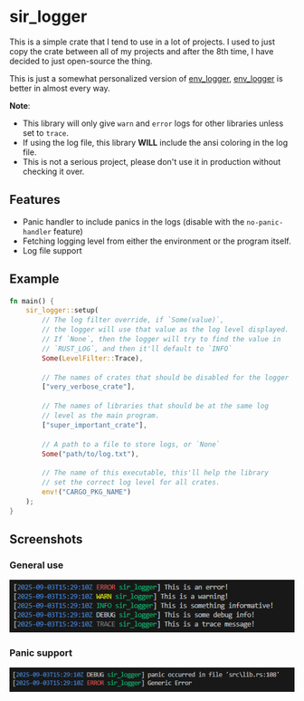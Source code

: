 # sir_logger
This is a simple crate that I tend to use in a lot of projects. I used to just copy the crate between all of my projects and after the 8th time, I have decided to just open-source the thing.

This is just a somewhat personalized version of [env_logger](https://crates.io/crates/env_logger), [env_logger](https://crates.io/crates/env_logger) is better in almost every way.

**Note**: 
- This library will only give `warn` and `error` logs for other libraries unless set to `trace`.
- If using the log file, this library **WILL** include the ansi coloring in the log file.
- This is not a serious project, please don't use it in production without checking it over.

## Features

- Panic handler to include panics in the logs (disable with the `no-panic-handler` feature)
- Fetching logging level from either the environment or the program itself.
- Log file support

## Example

```rust
fn main() {
    sir_logger::setup(
        // The log filter override, if `Some(value)`,
        // the logger will use that value as the log level displayed.
        // If `None`, then the logger will try to find the value in
        // `RUST_LOG`, and then it'll default to `INFO`
        Some(LevelFilter::Trace),

        // The names of crates that should be disabled for the logger
        ["very_verbose_crate"],

        // The names of libraries that should be at the same log
        // level as the main program.
        ["super_important_crate"],

        // A path to a file to store logs, or `None`
        Some("path/to/log.txt"),

        // The name of this executable, this'll help the library
        // set the correct log level for all crates.
        env!("CARGO_PKG_NAME")
    );
}
```

## Screenshots

### General use
![general use image](images/1.png "General messages")

### Panic support
![panic handling image](images/2.png "Panic handling")
